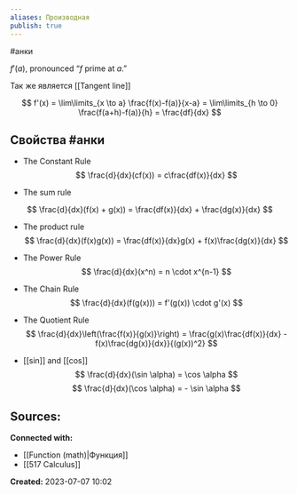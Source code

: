```yaml
---
aliases: Производная
publish: true
---
```



#анки 

$f'(a)$, pronounced “$f$ prime at $a$.”

Так же является [[Tangent line]]


$$
f'(x) = \lim\limits_{x \to a} \frac{f(x)-f(a)}{x-a} = \lim\limits_{h \to 0} \frac{f(a+h)-f(a)}{h} = \frac{df}{dx}
$$







## Свойства #анки

- The Constant Rule
$$
\frac{d}{dx}(cf(x)) = c\frac{df(x)}{dx}
$$

- The sum rule

$$
\frac{d}{dx}(f(x) + g(x)) = \frac{df(x)}{dx} + \frac{dg(x)}{dx}
$$

- The product rule
$$
\frac{d}{dx}(f(x)g(x)) = \frac{df(x)}{dx}g(x) + f(x)\frac{dg(x)}{dx}
$$


- The Power Rule
$$
\frac{d}{dx}(x^n) = n \cdot x^{n-1}
$$

- The Chain Rule
$$
\frac{d}{dx}(f(g(x))) = f'(g(x)) \cdot g'(x)
$$

- The Quotient Rule
$$
\frac{d}{dx}\left(\frac{f(x)}{g(x)}\right) = \frac{g(x)\frac{df(x)}{dx} - f(x)\frac{dg(x)}{dx}}{(g(x))^2}
$$



- [[sin]] and [[cos]]
$$
\frac{d}{dx}(\sin \alpha) = \cos \alpha
$$
$$
\frac{d}{dx}(\cos \alpha) = - \sin \alpha
$$




**Sources:**
- 


**Connected with:**
- [[Function (math)|Функция]]
- [[517 Сalculus]]



**Created:** 2023-07-07 10:02